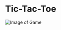 # Tic-Tac-Toe

![Image of Game](https://github.com/Erich-Reitz/tic-tac-toe/tree/main/assets/screencap.png?raw=true)

